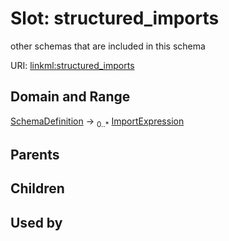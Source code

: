 
# Slot: structured_imports


other schemas that are included in this schema

URI: [linkml:structured_imports](https://w3id.org/linkml/structured_imports)


## Domain and Range

[SchemaDefinition](SchemaDefinition.md) &#8594;  <sub>0..\*</sub> [ImportExpression](ImportExpression.md)

## Parents


## Children


## Used by

